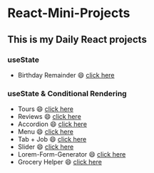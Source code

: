 # React-Mini-Projects




## This is my Daily React projects

### useState 
- Birthday Remainder :smile: [click here](https://dashing-biscotti-40a5e1.netlify.app/)
### useState & Conditional Rendering
- Tours :smile: [click here](https://frolicking-haupia-d8a3ea.netlify.app/)
- Reviews :smile: [click here](https://phenomenal-hotteok-c8351b.netlify.app/)
- Accordion :smile: [click here](https://adorable-cucurucho-95ee73.netlify.app/)
- Menu :smile: [click here](https://verdant-nasturtium-eac86a.netlify.app/)
- Tab + Job :smile: [click here](https://unrivaled-blini-8eb98c.netlify.app/)
- Slider :smile: [click here](https://euphonious-brioche-6e960c.netlify.app/)
- Lorem-Form-Generator :smile: [click here](https://sparkly-youtiao-a403bc.netlify.app/)
- Grocery Helper :smile: [click here](https://clinquant-starship-13342a.netlify.app/)